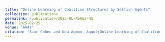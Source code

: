 ```yaml
---
title: "Online Learning of Coalition Structures by Selfish Agents"
collection: publications
permalink: /publication/2025-OL-ASHGs-NS
date: 2025-02-25
venue: 'AAAI'
citation: 'Saar Cohen and Noa Agmon. &quot;Online Learning of Coalition Structures by Selfish Agents.&quot; <i>In AAAI 2025: Proceedings of the 39th AAAI Conference on Artificial Intelligence Systems</i>, 2025. (To Appear)'
---
```

